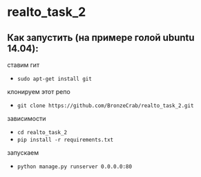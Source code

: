 # realto_task_2

## Как запустить (на примере голой ubuntu 14.04):

ставим гит

-  `sudo apt-get install git`

клонируем этот репо

-  `git clone https://github.com/BronzeCrab/realto_task_2.git`

зависимости

-  `cd realto_task_2`
-  `pip install -r requirements.txt`

запускаем
- `python manage.py runserver 0.0.0.0:80`


